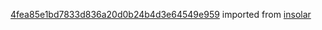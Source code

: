 [4fea85e1bd7833d836a20d0b24b4d3e64549e959](https://github.com/insolar/insolar/commit/4fea85e1bd7833d836a20d0b24b4d3e64549e959) imported from [insolar](https://github.com/insolar/insolar)
